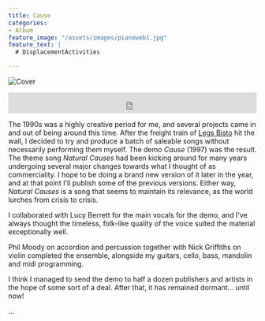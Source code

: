 ```yaml
---
title: Cause
categories:
- Album
feature_image: "/assets/images/pianoweb1.jpg"
feature_text: |
  # DisplacementActivities

---
```


![Cover](/assets/images/bandcamp-cause.jpg)

<iframe style="border: 0; width: 100%; height: 42px;" src="https://bandcamp.com/EmbeddedPlayer/album=806439447/size=small/bgcol=ffffff/linkcol=0687f5/transparent=true/" seamless><a href="https://simonbradley.bandcamp.com/album/cause">Cause by Simon Bradley</a></iframe>

The 1990s was a highly creative period for me, and several projects came in and out of being around this time. After the freight train of [Legs Bisto](https://legsbisto.bandcamp.com/album/uncovered) hit the wall, I decided to try and produce a batch of saleable songs without necessarily performing them myself. The demo *Cause* (1997) was the result. The theme song *Natural Causes* had been kicking around for many years undergoing several major changes towards what I thought of as commerciality. I hope to be doing a brand new version of it later in the year, and at that point I'll publish some of the previous versions. Either way, *Natural Causes* is a song that seems to maintain its relevance, as the world lurches from crisis to crisis.

I collaborated with Lucy Berrett for the main vocals for the demo, and I've always thought the timeless, folk-like quality of the voice suited the material exceptionally well.

Phil Moody on accordion and percussion together with Nick Griffiths on violin completed the ensemble, alongside my guitars, cello, bass, mandolin and midi programming.

I think I managed to send the demo to half a dozen publishers and artists in the hope of some sort of a deal. After that, it has remained dormant... until now!

...